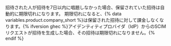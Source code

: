 招待された人が招待を7日以内に唱題しなかった場合、保留されていた招待は自動的に期限切れになります。 期限切れになると、{% data variables.product.company_short %}は保留された招待に対して課金しなくなります。{% ifversion ghec %}アイデンティティプロバイダ（IdP）からのSCIMリクエストが招待を生成した場合、その招待は期限切れになりません。{% endif %}
